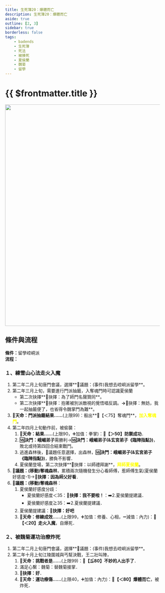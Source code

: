 ```yaml
---
title: 生死簿20：爆體而亡
description: 生死簿20：爆體而亡
aside: true
outline: [2, 3]
sidebar: true
borderless: false
tags:
    - badends
    - 生死簿
    - 死法
    - 被揍死
    - 夏侯蘭
    - 魏菊
    - 留學
---
```


# {{ $frontmatter.title }}

<img width="720" src="/images/badends/badend20.png">

## 條件與流程

<b>條件：</b>留學崆峒派<br>
<b>流程：</b><br>

### １、練雪山心法走火入魔
1. 第二年二月上旬唐門會議，選擇**📜議題：(事件)我想去崆峒派留學**。
2. 第二年三月上旬，需要進行門派抽籤，入奪魂門時可認識<Girl5Icon>夏侯蘭</Girl5Icon>
   + 第二次抉擇**📖抉擇：為了師門名聲贊同**。
   + 第二次抉擇**📖抉擇：抱著被別派敵視的覺悟唱反調。**→**📖抉擇：無妨，我一起抽籤便了，也省得令魏掌門為難**。
3. **🎲天命：門派抽籤結果......**(上限99)：骰出**🧾【＜75】奪魂門**，<span style='color: Yellow;'>**加入奪魂門**</span>。
4. 第二年四月上旬動作前，被偷襲：
   1. **🎲天命：結果......**(上限90，➕加值：拳掌)：**🧾【＞50】防禦成功**．
   2. **🆚決鬥：峨嵋弟子**需勝利→**🆚決鬥：峨嵋弟子(&玄宮弟子《臨陣指點》)**，敗北或待第四回合結束戰鬥。
   3. 逃進森林後，🧾議題任意選擇，出森林，**🆚決鬥：峨嵋弟子(&玄宮弟子《臨陣指點》)**，勝負不影響．
   4. <Girl5Icon>夏侯蘭</Girl5Icon>登場，第二次抉擇**📖抉擇：以師禮拜謝**，<span style='color: Yellow;'>**拜師夏侯蘭**</span>。
5.  **📜議題：(移動)奪魂森林**，累積兩次隨機發生分心看<Girl5Icon>師傅</Girl5Icon>，惹<Girl5Icon>師傅</Girl5Icon>生氣(<Girl5Icon>夏侯蘭</Girl5Icon>好感度-1)→**📖抉擇：因為師父好看**．
6. **📜議題：(移動)奪魂森林**：
   1. <Girl5Icon>夏侯蘭</Girl5Icon>好感度分歧：
      + <Girl5Icon>夏侯蘭</Girl5Icon>好感度＜35：**📖抉擇：我不要啦！**：➡️2.<Girl5Icon>夏侯蘭</Girl5Icon>提建議．
      + <Girl5Icon>夏侯蘭</Girl5Icon>好感度≧35：➡️2.<Girl5Icon>夏侯蘭</Girl5Icon>提建議．
   2. <Girl5Icon>夏侯蘭</Girl5Icon>提建議：**📖抉擇：好吧**
   3. **🎲天命：修練成效......**(上限99，➕加值：修養、心相，➖減值：內力)：**🧾【＜20】走火入魔**，自爆死．
     
### ２、被魏菊運功治療炸死
1. 第二年二月上旬唐門會議，選擇**📜議題：(事件)我想去崆峒派留學**。
2. 第二年十月上旬江陵圍城與丐幫決戰，王二壯叫陣，
   1. **🎲天命：挑戰者是......**(上限99)：**🧾【≦80】不妙的人出手了**．
   2. 滿足心繫：<Girl7Icon>魏菊</Girl7Icon>：替<Girl7Icon>魏菊</Girl7Icon>接掌．
   3. **📖抉擇：好**．
   4. **🎲天命：運功療傷......**(上限40，➕加值：內力)：**🧾【＜80】爆體而亡**，被炸死．
